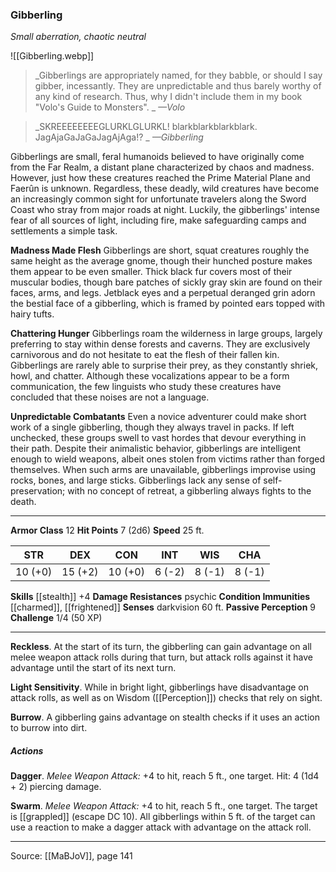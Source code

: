 ### Gibberling
_Small aberration, chaotic neutral_

![[Gibberling.webp]]

> _Gibberlings are appropriately named, for they babble, or should I say gibber, incessantly. They are unpredictable and thus barely worthy of any kind of research. Thus, why I didn't include them in my book "Volo's Guide to Monsters".
_
> _—Volo_

> _SKREEEEEEEEGLURKLGLURKL! blarkblarkblarkblark. JagAjaGaJaGaJagAjAga!?
_
> _—Gibberling_

Gibberlings are small, feral humanoids believed to have originally come from the Far Realm, a distant plane characterized by chaos and madness. However, just how these creatures reached the Prime Material Plane and Faerûn is unknown. Regardless, these deadly, wild creatures have become an increasingly common sight for unfortunate travelers along the Sword Coast who stray from major roads at night. Luckily, the gibberlings' intense fear of all sources of light, including fire, make safeguarding camps and settlements a simple task.

**Madness Made Flesh** Gibberlings are short, squat creatures roughly the same height as the average gnome, though their hunched posture makes them appear to be even smaller. Thick black fur covers most of their muscular bodies, though bare patches of sickly gray skin are found on their faces, arms, and legs. Jetblack eyes and a perpetual deranged grin adorn the bestial face of a gibberling, which is framed by pointed ears topped with hairy tufts.


**Chattering Hunger** Gibberlings roam the wilderness in large groups, largely preferring to stay within dense forests and caverns. They are exclusively carnivorous and do not hesitate to eat the flesh of their fallen kin. Gibberlings are rarely able to surprise their prey, as they constantly shriek, howl, and chatter. Although these vocalizations appear to be a form communication, the few linguists who study these creatures have concluded that these noises are not a language.


**Unpredictable Combatants** Even a novice adventurer could make short work of a single gibberling, though they always travel in packs. If left unchecked, these groups swell to vast hordes that devour everything in their path. Despite their animalistic behavior, gibberlings are intelligent enough to wield weapons, albeit ones stolen from victims rather than forged themselves. When such arms are unavailable, gibberlings improvise using rocks, bones, and large sticks. Gibberlings lack any sense of self-preservation; with no concept of retreat, a gibberling always fights to the death.






---

**Armor Class** 12
**Hit Points** 7 (2d6)
**Speed** 25 ft.

| STR     | DEX     | CON     | INT     | WIS     | CHA     |
|---------|---------|---------|---------|---------|---------|
| 10 (+0) | 15 (+2) | 10 (+0) | 6 (-2) | 8 (-1) | 8 (-1) |

**Skills** [[stealth]] +4
**Damage Resistances** psychic
**Condition Immunities** [[charmed]], [[frightened]]
**Senses** darkvision 60 ft.
**Passive Perception** 9
**Challenge** 1/4 (50 XP)

---

**Reckless**. At the start of its turn, the gibberling can gain advantage on all melee weapon attack rolls during that turn, but attack rolls against it have advantage until the start of its next turn.

**Light Sensitivity**. While in bright light, gibberlings have disadvantage on attack rolls, as well as on Wisdom ([[Perception]]) checks that rely on sight.

**Burrow**. A gibberling gains advantage on stealth checks if it uses an action to burrow into dirt.

##### Actions
**Dagger**. _Melee Weapon Attack:_ +4 to hit, reach 5 ft., one target. Hit: 4 (1d4 + 2) piercing damage.

**Swarm**. _Melee Weapon Attack:_ +4 to hit, reach 5 ft., one target. The target is [[grappled]] (escape DC 10). All gibberlings within 5 ft. of the target can use a reaction to make a dagger attack with advantage on the attack roll.


---

Source: [[MaBJoV]], page 141